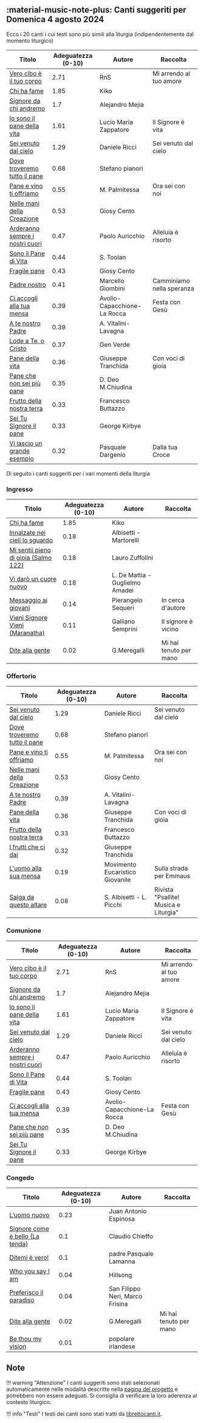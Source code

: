 ## :material-music-note-plus: Canti suggeriti per Domenica 4 agosto 2024

Ecco i 20 canti i cui testi sono più simili alla liturgia (indipendentemente dal momento liturgico)

| Titolo | Adeguatezza (0-10) | Autore | Raccolta |
| --- | --- | --- | --- |
| [Vero cibo è il tuo corpo](https://www.librettocanti.it/mod_canti_gestione#!canto/vedi/1664) | 2.71 | RnS | Mi arrendo al tuo amore |
| [Chi ha fame](https://www.librettocanti.it/mod_canti_gestione#!canto/vedi/2327) | 1.85 | Kiko |  |
| [Signore da chi andremo](https://www.librettocanti.it/mod_canti_gestione#!canto/vedi/1709) | 1.7 | Alejandro Mejia |  |
| [Io sono il pane della vita](https://www.librettocanti.it/mod_canti_gestione#!canto/vedi/2354) | 1.61 | Lucio Maria Zappatore | Il Signore è vita |
| [Sei venuto dal cielo](https://www.librettocanti.it/mod_canti_gestione#!canto/vedi/2745) | 1.29 | Daniele Ricci | Sei venuto dal cielo |
| [Dove troveremo tutto il pane](https://www.librettocanti.it/mod_canti_gestione#!canto/vedi/2513) | 0.68 | Stefano pianori |  |
| [Pane e vino ti offriamo](https://www.librettocanti.it/mod_canti_gestione#!canto/vedi/2487) | 0.55 | M. Palmitessa | Ora sei con noi |
| [Nelle mani della Creazione](https://www.librettocanti.it/mod_canti_gestione#!canto/vedi/319) | 0.53 | Giosy Cento |  |
| [Arderanno sempre i nostri cuori](https://www.librettocanti.it/mod_canti_gestione#!canto/vedi/2416) | 0.47 | Paolo Auricchio | Alleluia è risorto |
| [Sono il Pane di Vita](https://www.librettocanti.it/mod_canti_gestione#!canto/vedi/1477) | 0.44 | S. Toolan |  |
| [Fragile pane](https://www.librettocanti.it/mod_canti_gestione#!canto/vedi/198) | 0.43 | Giosy Cento |  |
| [Padre nostro](https://www.librettocanti.it/mod_canti_gestione#!canto/vedi/352) | 0.41 | Marcello Giombini | Camminiamo nella speranza |
| [Ci accogli alla tua mensa](https://www.librettocanti.it/mod_canti_gestione#!canto/vedi/2351) | 0.39 | Avolio-Capacchione-La Rocca | Festa con Gesù |
| [A te nostro Padre](https://www.librettocanti.it/mod_canti_gestione#!canto/vedi/2417) | 0.39 | A. Vitalini-Lavagna |  |
| [Lode a Te, o Cristo](https://www.librettocanti.it/mod_canti_gestione#!canto/vedi/288) | 0.37 | Gen Verde |  |
| [Pane della vita](https://www.librettocanti.it/mod_canti_gestione#!canto/vedi/2455) | 0.36 | Giuseppe Tranchida | Con voci di gioia |
| [Pane che non sei più pane](https://www.librettocanti.it/mod_canti_gestione#!canto/vedi/1604) | 0.35 | D. Deo  M.Chiudina |  |
| [Frutto della nostra terra](https://www.librettocanti.it/mod_canti_gestione#!canto/vedi/201) | 0.33 | Francesco Buttazzo |  |
| [Sei Tu Signore il pane](https://www.librettocanti.it/mod_canti_gestione#!canto/vedi/2529) | 0.33 | George Kirbye |  |
| [Vi lascio un grande esempio](https://www.librettocanti.it/mod_canti_gestione#!canto/vedi/1594) | 0.32 | Pasquale Dargenio | Dalla tua Croce |

Di seguito i canti suggeriti per i vari momenti della liturgia

### Ingresso

| Titolo | Adeguatezza (0-10) | Autore | Raccolta |
| --- | --- | --- | --- |
| [Chi ha fame](https://www.librettocanti.it/mod_canti_gestione#!canto/vedi/2327) | 1.85 | Kiko |  |
| [Innalzate nei cieli lo sguardo](https://www.librettocanti.it/mod_canti_gestione#!canto/vedi/2006) | 0.18 | Albisetti - Martorelli |  |
| [Mi sentii pieno di gioia (Salmo 122)](https://www.librettocanti.it/mod_canti_gestione#!canto/vedi/2163) | 0.18 | Lauro Zuffolini |  |
| [Vi darò un cuore nuovo](https://www.librettocanti.it/mod_canti_gestione#!canto/vedi/1719) | 0.18 | L. De Mattia - Guglielmo Amadei |  |
| [Messaggio ai giovani](https://www.librettocanti.it/mod_canti_gestione#!canto/vedi/305) | 0.14 | Pierangelo Sequeri  | In cerca d'autore |
| [Vieni Signore Vieni (Maranatha)](https://www.librettocanti.it/mod_canti_gestione#!canto/vedi/2167) | 0.11 | Galliano Semprini | Il signore è vicino |
| [Dite alla gente](https://www.librettocanti.it/mod_canti_gestione#!canto/vedi/2767) | 0.02 | G.Meregalli | Mi hai tenuto per mano |

### Offertorio

| Titolo | Adeguatezza (0-10) | Autore | Raccolta |
| --- | --- | --- | --- |
| [Sei venuto dal cielo](https://www.librettocanti.it/mod_canti_gestione#!canto/vedi/2745) | 1.29 | Daniele Ricci | Sei venuto dal cielo |
| [Dove troveremo tutto il pane](https://www.librettocanti.it/mod_canti_gestione#!canto/vedi/2513) | 0.68 | Stefano pianori |  |
| [Pane e vino ti offriamo](https://www.librettocanti.it/mod_canti_gestione#!canto/vedi/2487) | 0.55 | M. Palmitessa | Ora sei con noi |
| [Nelle mani della Creazione](https://www.librettocanti.it/mod_canti_gestione#!canto/vedi/319) | 0.53 | Giosy Cento |  |
| [A te nostro Padre](https://www.librettocanti.it/mod_canti_gestione#!canto/vedi/2417) | 0.39 | A. Vitalini-Lavagna |  |
| [Pane della vita](https://www.librettocanti.it/mod_canti_gestione#!canto/vedi/2455) | 0.36 | Giuseppe Tranchida | Con voci di gioia |
| [Frutto della nostra terra](https://www.librettocanti.it/mod_canti_gestione#!canto/vedi/201) | 0.33 | Francesco Buttazzo |  |
| [I frutti che ci dai](https://www.librettocanti.it/mod_canti_gestione#!canto/vedi/2218) | 0.32 | Giuseppe Tranchida |  |
| [L'uomo alla sua mensa](https://www.librettocanti.it/mod_canti_gestione#!canto/vedi/2743) | 0.19 | Movimento Eucaristico Giovanile | Sulla strada per Emmaus |
| [Salga da questo altare](https://www.librettocanti.it/mod_canti_gestione#!canto/vedi/2456) | 0.08 | S. Albisetti - L. Picchi | Rivista "Psallite! Musica e Liturgia" |

### Comunione

| Titolo | Adeguatezza (0-10) | Autore | Raccolta |
| --- | --- | --- | --- |
| [Vero cibo è il tuo corpo](https://www.librettocanti.it/mod_canti_gestione#!canto/vedi/1664) | 2.71 | RnS | Mi arrendo al tuo amore |
| [Signore da chi andremo](https://www.librettocanti.it/mod_canti_gestione#!canto/vedi/1709) | 1.7 | Alejandro Mejia |  |
| [Io sono il pane della vita](https://www.librettocanti.it/mod_canti_gestione#!canto/vedi/2354) | 1.61 | Lucio Maria Zappatore | Il Signore è vita |
| [Sei venuto dal cielo](https://www.librettocanti.it/mod_canti_gestione#!canto/vedi/2745) | 1.29 | Daniele Ricci | Sei venuto dal cielo |
| [Arderanno sempre i nostri cuori](https://www.librettocanti.it/mod_canti_gestione#!canto/vedi/2416) | 0.47 | Paolo Auricchio | Alleluia è risorto |
| [Sono il Pane di Vita](https://www.librettocanti.it/mod_canti_gestione#!canto/vedi/1477) | 0.44 | S. Toolan |  |
| [Fragile pane](https://www.librettocanti.it/mod_canti_gestione#!canto/vedi/198) | 0.43 | Giosy Cento |  |
| [Ci accogli alla tua mensa](https://www.librettocanti.it/mod_canti_gestione#!canto/vedi/2351) | 0.39 | Avolio-Capacchione-La Rocca | Festa con Gesù |
| [Pane che non sei più pane](https://www.librettocanti.it/mod_canti_gestione#!canto/vedi/1604) | 0.35 | D. Deo  M.Chiudina |  |
| [Sei Tu Signore il pane](https://www.librettocanti.it/mod_canti_gestione#!canto/vedi/2529) | 0.33 | George Kirbye |  |

### Congedo

| Titolo | Adeguatezza (0-10) | Autore | Raccolta |
| --- | --- | --- | --- |
| [L’uomo nuovo](https://www.librettocanti.it/mod_canti_gestione#!canto/vedi/268) | 0.23 | Juan Antonio Espinosa |  |
| [Signore come è bello (La tenda)](https://www.librettocanti.it/mod_canti_gestione#!canto/vedi/428) | 0.1 | Claudio Chieffo |  |
| [Ditemi è vero!](https://www.librettocanti.it/mod_canti_gestione#!canto/vedi/2801) | 0.1 | padre Pasquale Lamanna |  |
| [Who you say I am](https://www.librettocanti.it/mod_canti_gestione#!canto/vedi/2121) | 0.04 | Hillsong |  |
| [Preferisco il paradiso](https://www.librettocanti.it/mod_canti_gestione#!canto/vedi/2268) | 0.04 | San Filippo Neri, Marco Frisina |  |
| [Dite alla gente](https://www.librettocanti.it/mod_canti_gestione#!canto/vedi/2767) | 0.02 | G.Meregalli | Mi hai tenuto per mano |
| [Be thou my vision](https://www.librettocanti.it/mod_canti_gestione#!canto/vedi/2162) | 0.01 | popolare irlandese |  |

## Note
!!! warning "Attenzione"
    I canti suggeriti sono stati selezionati automaticamente nelle modalità descritte nella [pagina del progetto](https://hildegard.it/progetto/) e potrebbero non essere adeguati. Si consiglia di verificare la loro aderenza al contesto liturgico.

!!! info "Testi"
    I testi dei canti sono stati tratti da [librettocanti.it](https://www.librettocanti.it/).


